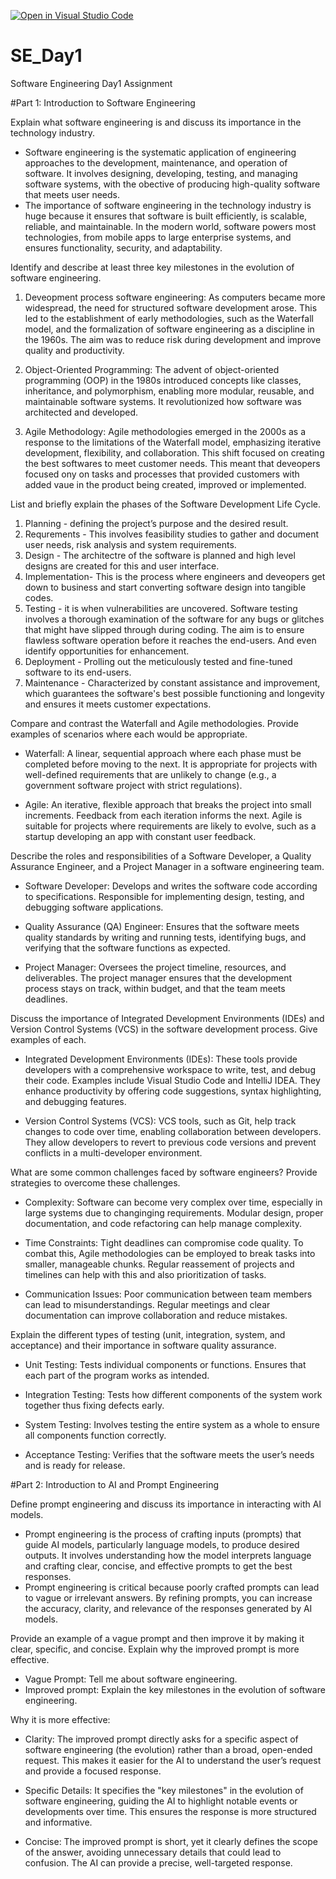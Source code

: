 [![Open in Visual Studio Code](https://classroom.github.com/assets/open-in-vscode-2e0aaae1b6195c2367325f4f02e2d04e9abb55f0b24a779b69b11b9e10269abc.svg)](https://classroom.github.com/online_ide?assignment_repo_id=18367640&assignment_repo_type=AssignmentRepo)
# SE_Day1
Software Engineering Day1 Assignment

#Part 1: Introduction to Software Engineering

Explain what software engineering is and discuss its importance in the technology industry.

- Software engineering is the systematic application of engineering approaches to the development, maintenance, and operation of software. It involves designing, developing, testing, and managing software systems, with the obective of producing high-quality software that meets user needs. 
- The importance of software engineering in the technology industry is huge because it ensures that software is built efficiently, is scalable, reliable, and maintainable. In the modern world, software powers most technologies, from mobile apps to large enterprise systems, and ensures functionality, security, and adaptability.


Identify and describe at least three key milestones in the evolution of software engineering.

1. Deveopment process software engineering: As computers became more widespread, the need for structured software development arose. This led to the establishment of early methodologies, such as the Waterfall model, and the formalization of software engineering as a discipline in the 1960s. The aim was to reduce risk during development and improve quality and productivity.

2. Object-Oriented Programming: The advent of object-oriented programming (OOP) in the 1980s introduced concepts like classes, inheritance, and polymorphism, enabling more modular, reusable, and maintainable software systems. It revolutionized how software was architected and developed.

3. Agile Methodology: Agile methodologies emerged in the 2000s as a response to the limitations of the Waterfall model, emphasizing iterative development, flexibility, and collaboration. This shift focused on creating the best softwares to meet customer needs. This meant that deveopers focused ony on tasks and processes that provided customers with added vaue in the product being created, improved or implemented.

List and briefly explain the phases of the Software Development Life Cycle.

1) Planning - defining the project’s purpose and the desired result. 
2) Requrements - This involves feasibility studies to gather and document user needs, risk analysis and system requirements.
3) Design - The architectre of the software is planned and high level designs are created for this and user interface.
4) Implementation- This is the process where engineers and deveopers get down to business and start converting software design into tangible codes.
5) Testing - it is when vulnerabilities are uncovered. Software testing involves a thorough examination of the software for any bugs or glitches that might have slipped through during coding. The aim is to ensure flawless software operation before it reaches the end-users. And even identify opportunities for enhancement.
6) Deployment - Prolling out the meticulously tested and fine-tuned software to its end-users.
7) Maintenance - Characterized by constant assistance and improvement, which guarantees the software's best possible functioning and longevity and ensures it meets customer expectations.
 
Compare and contrast the Waterfall and Agile methodologies. Provide examples of scenarios where each would be appropriate.

- Waterfall: A linear, sequential approach where each phase must be completed before moving to the next. It is appropriate for projects with well-defined requirements that are unlikely to change (e.g., a government software project with strict regulations).

- Agile: An iterative, flexible approach that breaks the project into small increments. Feedback from each iteration informs the next. Agile is suitable for projects where requirements are likely to evolve, such as a startup developing an app with constant user feedback.

Describe the roles and responsibilities of a Software Developer, a Quality Assurance Engineer, and a Project Manager in a software engineering team.

- Software Developer: Develops and writes the software code according to specifications. Responsible for implementing design, testing, and debugging software applications.

- Quality Assurance (QA) Engineer: Ensures that the software meets quality standards by writing and running tests, identifying bugs, and verifying that the software functions as expected.

- Project Manager: Oversees the project timeline, resources, and deliverables. The project manager ensures that the development process stays on track, within budget, and that the team meets deadlines.

Discuss the importance of Integrated Development Environments (IDEs) and Version Control Systems (VCS) in the software development process. Give examples of each.

- Integrated Development Environments (IDEs): These tools provide developers with a comprehensive workspace to write, test, and debug their code. Examples include Visual Studio Code and IntelliJ IDEA. They enhance productivity by offering code suggestions, syntax highlighting, and debugging features.

- Version Control Systems (VCS): VCS tools, such as Git, help track changes to code over time, enabling collaboration between developers. They allow developers to revert to previous code versions and prevent conflicts in a multi-developer environment.

What are some common challenges faced by software engineers? Provide strategies to overcome these challenges.

- Complexity: Software can become very complex over time, especially in large systems due to changinging requirements. Modular design, proper documentation, and code refactoring can help manage complexity.

- Time Constraints: Tight deadlines can compromise code quality. To combat this, Agile methodologies can be employed to break tasks into smaller, manageable chunks. Regular reassement of projects and timelines can help with this and also prioritization of tasks.

- Communication Issues: Poor communication between team members can lead to misunderstandings. Regular meetings and clear documentation can improve collaboration and reduce mistakes.

Explain the different types of testing (unit, integration, system, and acceptance) and their importance in software quality assurance.

- Unit Testing: Tests individual components or functions. Ensures that each part of the program works as intended.

- Integration Testing: Tests how different components of the system work together thus fixing defects early.

- System Testing: Involves testing the entire system as a whole to ensure all components function correctly.

- Acceptance Testing: Verifies that the software meets the user’s needs and is ready for release.

#Part 2: Introduction to AI and Prompt Engineering


Define prompt engineering and discuss its importance in interacting with AI models.

- Prompt engineering is the process of crafting inputs (prompts) that guide AI models, particularly language models, to produce desired outputs. It involves understanding how the model interprets language and crafting clear, concise, and effective prompts to get the best responses.
- Prompt engineering is critical because poorly crafted prompts can lead to vague or irrelevant answers. By refining prompts, you can increase the accuracy, clarity, and relevance of the responses generated by AI models.

Provide an example of a vague prompt and then improve it by making it clear, specific, and concise. Explain why the improved prompt is more effective.

- Vague Prompt: Tell me about software engineering.
- Improved prompt: Explain the key milestones in the evolution of software engineering.
  
Why it is more effective:

- Clarity: The improved prompt directly asks for a specific aspect of software engineering (the evolution) rather than a broad, open-ended request. This makes it easier for the AI to understand the user’s request and provide a focused response.

- Specific Details: It specifies the "key milestones" in the evolution of software engineering, guiding the AI to highlight notable events or developments over time. This ensures the response is more structured and informative.

- Concise: The improved prompt is short, yet it clearly defines the scope of the answer, avoiding unnecessary details that could lead to confusion. The AI can provide a precise, well-targeted response.
